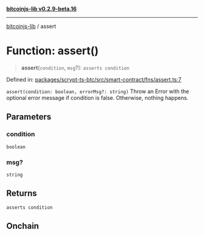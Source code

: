 [**bitcoinjs-lib v0.2.9-beta.16**](../README.md)

***

[bitcoinjs-lib](../README.md) / assert

# Function: assert()

> **assert**(`condition`, `msg`?): `asserts condition`

Defined in: [packages/scrypt-ts-btc/src/smart-contract/fns/assert.ts:7](https://github.com/sCrypt-Inc/scrypt-btc-mono/blob/7d2760b2d3565565fcb011792878d3764e0701be/packages/scrypt-ts-btc/src/smart-contract/fns/assert.ts#L7)

`assert(condition: boolean, errorMsg?: string)`
Throw an Error with the optional error message if condition is false. Otherwise, nothing happens.

## Parameters

### condition

`boolean`

### msg?

`string`

## Returns

`asserts condition`

## Onchain
